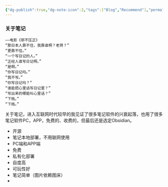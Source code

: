 ```yaml
---
{"dg-publish":true,"dg-note-icon":2,"tags":["Blog","Recommend"],"permalink":"/🌑Journal_手札/严选/笔记软件Obsidian/","dgPassFrontmatter":true,"noteIcon":2,"created":"2024-09-13T20:56:04.371+08:00","updated":"2024-09-15T16:43:35.644+08:00"}
---
```


### 关于笔记
```text
——电影《邪不压正》
“那日本人靠不住，我靠谁啊？老蒋？”
“更靠不住。”
“一个写日记的人。”
“正经人谁写日记啊。”
“是啊。”
“你写日记吗。”
“我不写。”
“你写日记吗？”
“谁能把心里话写日记里？”
“写出来的哪能叫心里话？”
“下贱。”
“下贱。”
```
关于笔记，进入互联网时代较早的我见证了很多笔记软件的兴衰起落，也用了很多笔记软件PC，APP，免费的、收费的，但最后还是选定Obsidian。
- 开源
- 笔记本地部署，不用联网使用
- PC端和APP端
- 免费
- 私有化部署
- 自度高
- 可玩性好
- 笔记简单（图片依赖图床）
- 

